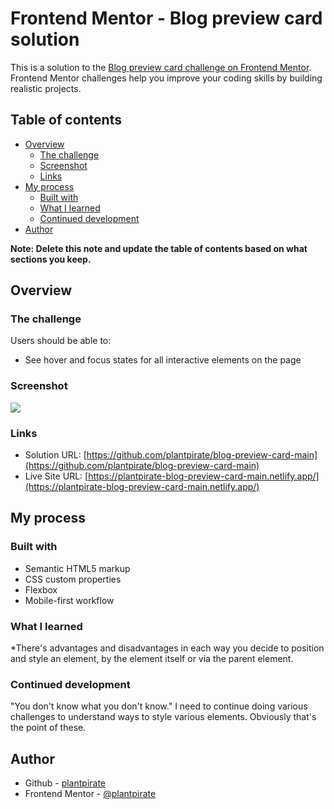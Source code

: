 # Frontend Mentor - Blog preview card solution

This is a solution to the [Blog preview card challenge on Frontend Mentor](https://www.frontendmentor.io/challenges/blog-preview-card-ckPaj01IcS). Frontend Mentor challenges help you improve your coding skills by building realistic projects. 

## Table of contents

- [Overview](#overview)
  - [The challenge](#the-challenge)
  - [Screenshot](#screenshot)
  - [Links](#links)
- [My process](#my-process)
  - [Built with](#built-with)
  - [What I learned](#what-i-learned)
  - [Continued development](#continued-development)
- [Author](#author)


**Note: Delete this note and update the table of contents based on what sections you keep.**

## Overview

### The challenge

Users should be able to:

- See hover and focus states for all interactive elements on the page

### Screenshot

![](./screenshot.jpg)


### Links

- Solution URL: [https://github.com/plantpirate/blog-preview-card-main](https://github.com/plantpirate/blog-preview-card-main)
- Live Site URL: [https://plantpirate-blog-preview-card-main.netlify.app/](https://plantpirate-blog-preview-card-main.netlify.app/)

## My process

### Built with

- Semantic HTML5 markup
- CSS custom properties
- Flexbox
- Mobile-first workflow


### What I learned

*There's advantages and disadvantages in each way you decide to position and style an element, by the element itself or via the parent element.


### Continued development

"You don't know what you don't know." 
I need to continue doing various challenges to understand ways to style various elements. Obviously that's the point of these. 


## Author

- Github - [plantpirate](https://github.com/plantpirate)
- Frontend Mentor - [@plantpirate](https://www.frontendmentor.io/profile/plantpirate)